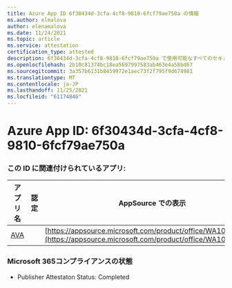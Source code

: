 ```yaml
---
title: Azure App ID 6f30434d-3cfa-4cf8-9810-6fcf79ae750a の情報
ms.author: elmalova
author: elenamalova
ms.date: 11/24/2021
ms.topic: article
ms.service: attestation
certification_type: attested
description: 6f30434d-3cfa-4cf8-9810-6fcf79ae750a で使用可能なすべてのセキュリティおよびコンプライアンス情報。
ms.openlocfilehash: 2b10c81374bc18ea5697997583ab463e4a58bd67
ms.sourcegitcommit: 3a357b6131b8459972e1aec73f2f795f9d674981
ms.translationtype: MT
ms.contentlocale: ja-JP
ms.lasthandoff: 11/25/2021
ms.locfileid: "61174846"
---
```

# <a name="azure-app-id-6f30434d-3cfa-4cf8-9810-6fcf79ae750a"></a>Azure App ID: 6f30434d-3cfa-4cf8-9810-6fcf79ae750a


### <a name="apps-associated-with-this-id"></a>この ID に関連付けられているアプリ:
| **アプリ名** | **認定** | **AppSource での表示** |
|--------------|---------------|-----------------------|
| [AVA](https://docs.microsoft.com/microsoft-365-app-certification/forward/WA104381883) |  | [https://appsource.microsoft.com/product/office/WA104381883](https://appsource.microsoft.com/product/office/WA104381883) |

### <a name="microsoft-365-app-compliance-status"></a>Microsoft 365コンプライアンスの状態
- Publisher Attestaton Status: Completed

